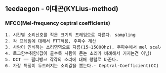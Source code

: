 ## 1eedaegon - 이대곤(KYLius-method)

### MFCC(Mel-frequency ceptral coefficients)
<pre>
1. 시간별 소리신호를 작은 크기의 프레임으로 자른다. sampling
2. 각 프레임에 대해서 FTT적용, 주파수 계산 
3. 사람이 인식하는 소리영역으로 자름(15~15000hz), 주파수에서 mel scale로 간격나눔, 반대 공식도 있다.(MF)
4. 로그함수취함(값이 클수록 사람이 듣는 소리가 비례해서 커지는건 아님)
5. DCT == 필터뱅크 각각의 소리에 대해 행렬로 바꾼다.
6. 가장 특징이 두드러지는 소리값을 뽑는다.- Ceptral-Coefficient(CC)
</pre>
